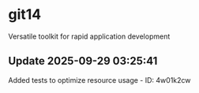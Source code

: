 # git14
Versatile toolkit for rapid application development

## Update 2025-09-29 03:25:41
Added tests to optimize resource usage - ID: 4w01k2cw

